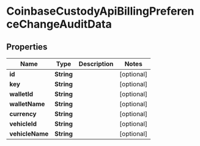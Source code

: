 
# CoinbaseCustodyApiBillingPreferenceChangeAuditData

## Properties
Name | Type | Description | Notes
------------ | ------------- | ------------- | -------------
**id** | **String** |  |  [optional]
**key** | **String** |  |  [optional]
**walletId** | **String** |  |  [optional]
**walletName** | **String** |  |  [optional]
**currency** | **String** |  |  [optional]
**vehicleId** | **String** |  |  [optional]
**vehicleName** | **String** |  |  [optional]



